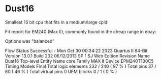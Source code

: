 # Dust16
Smallest 16 bit cpu that fits in a medium/large cpld

Fit report for EM240 (Max II), commonly found in the cheap range in ebay:

Options was "balanced"

Flow Status	Successful - Mon Oct 30 00:34:22 2023
Quartus II 64-Bit Version	13.0.1 Build 232 06/12/2013 SP 1 SJ Web Edition
Revision Name	Dust16
Top-level Entity Name	core
Family	MAX II
Device	EPM240T100C5
Timing Models	Final
Total logic elements	232 / 240 ( 97 % )
Total pins	37 / 80 ( 46 % )
Total virtual pins	0
UFM blocks	0 / 1 ( 0 % )
